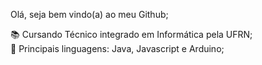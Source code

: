 Olá, seja bem vindo(a) ao meu Github;     

📚 Cursando Técnico integrado em Informática pela UFRN;        
🏅 Principais linguagens: Java, Javascript e Arduino;
